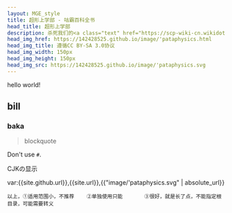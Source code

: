 ```yaml
---
layout: MGE_style
title: 超形上学部 - 咕霸百科全书
head_title: 超形上学部
description: 杀死我们的<a class="text" href="https://scp-wiki-cn.wikidot.com/sandrewswann-s-proposal" title="谁？你！">神</a>
head_img_href: https://142428525.github.io/image/'pataphysics.html
head_img_title: 遵循CC BY-SA 3.0协议
head_img_width: 150px
head_img_height: 150px
head_img_src: https://142428525.github.io/image/'pataphysics.svg
---
```


hello world!
## bill
### baka
> blockquote

Don't use `#`.

CJKの显示

var:{{site.github.url}},{{site.url}},{{"image/'pataphysics.svg" | absolute_url}}

`以上，①适用范围小，不推荐    ②单独使用只能       ③很好，就是长了点，不能指定根目录，可能需要转义`
